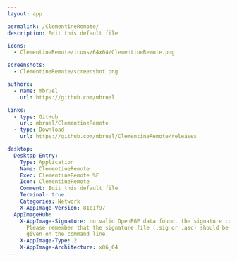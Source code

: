 ```yaml
---
layout: app

permalink: /ClementineRemote/
description: Edit this default file

icons:
  - ClementineRemote/icons/64x64/ClementineRemote.png

screenshots:
  - ClementineRemote/screenshot.png

authors:
  - name: mbruel
    url: https://github.com/mbruel

links:
  - type: GitHub
    url: mbruel/ClementineRemote
  - type: Download
    url: https://github.com/mbruel/ClementineRemote/releases

desktop:
  Desktop Entry:
    Type: Application
    Name: ClementineRemote
    Exec: ClementineRemote %F
    Icon: ClementineRemote
    Comment: Edit this default file
    Terminal: true
    Categories: Network
    X-AppImage-Version: 81e1f97
  AppImageHub:
    X-AppImage-Signature: no valid OpenPGP data found. the signature could not be verified.
      Please remember that the signature file (.sig or .asc) should be the first file
      given on the command line.
    X-AppImage-Type: 2
    X-AppImage-Architecture: x86_64
---
```

